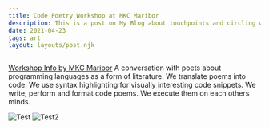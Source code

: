 ```yaml
---
title: Code Poetry Workshop at MKC Maribor
description: This is a post on My Blog about touchpoints and circling wagons.
date: 2021-04-23
tags: art
layout: layouts/post.njk
---
```


[Workshop Info by MKC Maribor](https://mkc.si/koledar/2021/4/23/kons-rosi-grillmair-konda-poezija)
A conversation with poets about programming languages as a form of literature. We translate poems into code. We use syntax highlighting for visually interesting code snippets. We write, perform and format code poems. We execute them on each others minds.


![Test](img/04_poetry_reinterpretations.png "Optional title")
![Test2](img/08_Final_Poem_Ariela_Elena.png "Optional title")